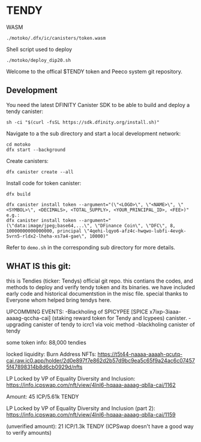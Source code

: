 # TENDY

WASM

    ./motoko/.dfx/ic/canisters/token.wasm

Shell script used to deploy

    ./motoko/deploy_dip20.sh

Welcome to the offical $TENDY token and Peeco system git repository.


## Development

You need the latest DFINITY Canister SDK to be able to build and deploy a tendy canister:

```shell
sh -ci "$(curl -fsSL https://sdk.dfinity.org/install.sh)"
```

Navigate to a the sub directory and start a local development network:

```shell
cd motoko
dfx start --background
```

Create canisters:

```shell
dfx canister create --all
```

Install code for token canister:

```
dfx build

dfx canister install token --argument="(\"<LOGO>\", \"<NAME>\", \"<SYMBOL>\", <DECIMALS>, <TOTAL_SUPPLY>, <YOUR_PRINCIPAL_ID>, <FEE>)"
e.g.:
dfx canister install token --argument="(\"data:image/jpeg;base64,...\", \"DFinance Coin\", \"DFC\", 8, 10000000000000000, principal \"4qehi-lqyo6-afz4c-hwqwo-lubfi-4evgk-5vrn5-rldx2-lheha-xs7a4-gae\", 10000)"
```

Refer to `demo.sh` in the corresponding sub directory for more details.


## WHAT IS this git:
this is Tendies (ticker: Tendys) official git repo. this contians the codes, and methods to deploy and verify tendy token and its binaries. we have included early code and historical documentstion in the misc file. special thanks to Everyone whom helped bring tendys here. 

UPCOMMING EVENTS:
-Blackholing of SPICYPEE [SPICE x7ixp-3iaaa-aaaag-qccha-cai] (staking reward token for Tendy and Icypees) canister. 
-upgrading canister of tendy to icrc1 via voic method 
-blackholing canister of tendy

some token info: 88,000 tendies

locked liquidity:
Burn Address NFTs: https://t5t44-naaaa-aaaah-qcutq-cai.raw.ic0.app/holder/2d0e897f7e862d2b57d9bc9ea5c65f9a24ac6c074575f47898314b8d6cb0929d/nfts

LP Locked by VP of Equality Diversity and Inclusion: https://info.icpswap.com/nft/view/4lnl6-hqaaa-aaaag-qblla-cai/1162

Amount: 45 ICP/5.61k TENDY

LP Locked by VP of Equality Diversity and Inclusion (part 2): https://info.icpswap.com/nft/view/4lnl6-hqaaa-aaaag-qblla-cai/1159

(unverified amount): 21 ICP/1.3k TENDY (ICPSwap doesn't have a good way to verify amounts)
